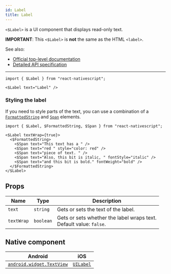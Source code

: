 ```yaml
---
id: Label
title: Label
---
```

<!-- contributors: [shirakaba, MisterBrownRSA, rigor789, eddyverbruggen, ikoevska] -->

`<$Label>` is a UI component that displays read-only text.

**IMPORTANT**: This `<$Label>` is **not** the same as the HTML `<label>`.

See also:

* [Official top-level documentation](https://docs.nativescript.org/ui/components/label)
* [Detailed API specification](https://docs.nativescript.org/api-reference/classes/_ui_label_.label)

---

```tsx
import { $Label } from "react-nativescript";

<$Label text="Label" />
```

<!-- [> screenshots for=Label <] -->

### Styling the label

If you need to style parts of the text, you can use a combination of a [`FormattedString`](https://docs.nativescript.org/angular/ui/ng-ui-widgets/formatted-string) and [`Span`](https://docs.nativescript.org/api-reference/classes/_text_span_.span) elements.

```tsx
import { $Label, $FormattedString, $Span } from "react-nativescript";

<$Label textWrap={true}>
  <$FormattedString>
    <$Span text="This text has a " />
    <$Span text="red " style="color: red" />
    <$Span text="piece of text. " />
    <$Span text="Also, this bit is italic, " fontStyle="italic" />
    <$Span text="and this bit is bold." fontWeight="bold" />
  </$FormattedString>
</$Label>
```

## Props

| Name | Type | Description |
|------|------|-------------|
| `text` | `string` | Gets or sets the text of the label.
| `textWrap` | `boolean` | Gets or sets whether the label wraps text.<br/>Default value: `false`.

## Native component

| Android | iOS |
|---------|-----|
| [`android.widget.TextView`](https://developer.android.com/reference/android/widget/TextView.html) | [`UILabel`](https://developer.apple.com/documentation/uikit/uilabel)
